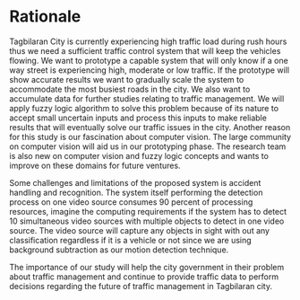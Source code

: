 # Rationale

Tagbilaran City is currently experiencing high traffic load during rush
hours thus we need a sufficient traffic control system that will keep the
vehicles flowing. We want to prototype a capable system that will only
know if a one way street is experiencing high, moderate or low traffic.
If the prototype will show accurate results we want to gradually scale
the system to accommodate the most busiest roads in the city. We also
want to accumulate data for further studies relating to traffic management.
We will apply fuzzy logic algorithm to solve this problem because of its
nature to accept small uncertain inputs and process this inputs to make
reliable results that will eventually solve our traffic issues in the city.
Another reason for this study is our fascination about computer vision.
The large community on computer vision will aid us in our prototyping phase.
The research team is also new on computer vision and fuzzy logic concepts
and wants to improve on these domains for future ventures.

Some challenges and limitations of the proposed system is accident handling
and recognition. The system itself performing the detection process on one
video source consumes 90 percent of processing resources, imagine the computing
requirements if the system has to detect 10 simultaneous video sources with
multiple objects to detect in one video source. The video source will capture
any objects in sight with out any classification regardless if it is a vehicle
or not since we are using background subtraction as our motion detection technique.

The importance of our study will help the city government in their problem about
traffic management and continue to provide traffic data to perform decisions
regarding the future of traffic management in Tagbilaran city.